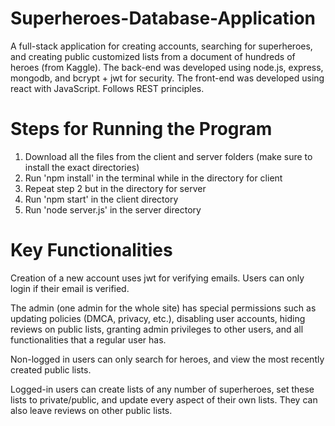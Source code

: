 # Superheroes-Database-Application
A full-stack application for creating accounts, searching for superheroes, and creating public customized lists from a document of hundreds of heroes (from Kaggle). The back-end was developed using node.js, express, mongodb, and bcrypt + jwt for security. The front-end was developed using react with JavaScript. Follows REST principles.

# Steps for Running the Program
1) Download all the files from the client and server folders (make sure to install the exact directories)
2) Run 'npm install' in the terminal while in the directory for client
3) Repeat step 2 but in the directory for server
4) Run 'npm start' in the client directory
5) Run 'node server.js' in the server directory

# Key Functionalities
Creation of a new account uses jwt for verifying emails. Users can only login if their email is verified.


The admin (one admin for the whole site) has special permissions such as updating policies (DMCA, privacy, etc.), disabling user accounts, hiding reviews on public lists, granting admin privileges to other users, and all functionalities that a regular user has.


Non-logged in users can only search for heroes, and view the most recently created public lists.


Logged-in users can create lists of any number of superheroes, set these lists to private/public, and update every aspect of their own lists. They can also leave reviews on other public lists.
